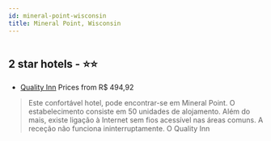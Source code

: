 ```yaml
---
id: mineral-point-wisconsin
title: Mineral Point, Wisconsin
---
```


<center><img src="https://photos.hotelbeds.com/giata/42/424774/424774a_hb_w_008.jpg" alt="" /></center>


##  2 star hotels - ⭐️⭐️

-    [Quality Inn](https://us.hurb.com/hotels/mineral-point/quality-inn-HT-9G6L?cmp=18055) Prices from R$ 494,92
   > Este confortável hotel, pode encontrar-se em Mineral Point. O estabelecimento consiste em 50 unidades de alojamento. Além do mais, existe ligação à Internet sem fios acessível nas áreas comuns. A receção não funciona ininterruptamente. O Quality Inn 
